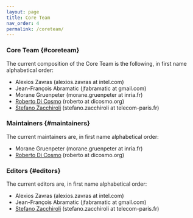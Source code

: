 ```yaml
---
layout: page
title: Core Team
nav_order: 4
permalink: /coreteam/
---
```


### Core Team {#coreteam}

The current composition of the Core Team is the following, in first name alphabetical order:

* Alexios Zavras (alexios.zavras at intel.com)
* Jean-François Abramatic (jfabramatic at gmail.com)
* Morane Gruenpeter (morane.gruenpeter at inria.fr)
* [Roberto Di Cosmo](https://dicosmo.org/) (roberto at dicosmo.org)
* [Stefano Zacchiroli](https://upsilon.cc/~zack/) (stefano.zacchiroli at telecom-paris.fr)

### Maintainers {#maintainers}

The current maintainers are, in first name alphabetical order:

* Morane Gruenpeter (morane.gruenpeter at inria.fr)
* [Roberto Di Cosmo](https://dicosmo.org/) (roberto at dicosmo.org)

### Editors {#editors}

The current editors are, in first name alphabetical order:

* Alexios Zavras (alexios.zavras at intel.com)
* Jean-François Abramatic (jfabramatic at gmail.com)
* [Stefano Zacchiroli](https://upsilon.cc/~zack/) (stefano.zacchiroli at telecom-paris.fr)
